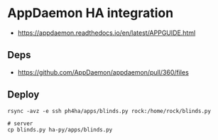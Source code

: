 # AppDaemon HA integration

- https://appdaemon.readthedocs.io/en/latest/APPGUIDE.html

## Deps
- https://github.com/AppDaemon/appdaemon/pull/360/files

## Deploy
```shell
rsync -avz -e ssh ph4ha/apps/blinds.py rock:/home/rock/blinds.py

# server
cp blinds.py ha-py/apps/blinds.py
```
